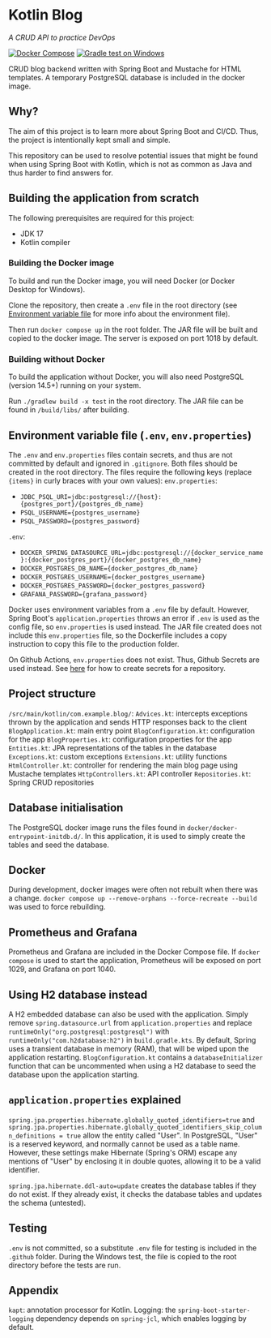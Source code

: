 # Kotlin Blog
_A CRUD API to practice DevOps_

[![Docker Compose](https://github.com/zxisatree/kotlin-blog/actions/workflows/docker.yml/badge.svg)](https://github.com/zxisatree/kotlin-blog/actions/workflows/docker.yml)
[![Gradle test on Windows](https://github.com/zxisatree/kotlin-blog/actions/workflows/windows-test.yml/badge.svg)](https://github.com/zxisatree/kotlin-blog/actions/workflows/windows-test.yml)

CRUD blog backend written with Spring Boot and Mustache for HTML templates. A temporary PostgreSQL database is included in the docker image.

## Why?
The aim of this project is to learn more about Spring Boot and CI/CD. Thus, the project is intentionally kept small and simple.

This repository can be used to resolve potential issues that might be found when using Spring Boot with Kotlin, which is not as common as Java and thus harder to find answers for.

## Building the application from scratch
The following prerequisites are required for this project:
* JDK 17
* Kotlin compiler

### Building the Docker image
To build and run the Docker image, you will need Docker (or Docker Desktop for Windows).

Clone the repository, then create a `.env` file in the root directory (see [Environment variable file](#Environment-variable-file) for more info about the environment file).

Then run `docker compose up` in the root folder. The JAR file will be built and copied to the docker image. The server is exposed on port 1018 by default.

### Building without Docker
To build the application without Docker, you will also need PostgreSQL (version 14.5+) running on your system.

Run `./gradlew build -x test` in the root directory. The JAR file can be found in `/build/libs/` after building.

## Environment variable file (`.env`, `env.properties`)
The `.env` and `env.properties` files contain secrets, and thus are not committed by default and ignored in `.gitignore`. Both files should be created in the root directory. The files require the following keys (replace `{items}` in curly braces with your own values):
`env.properties`:
* `JDBC_PSQL_URI=jdbc:postgresql://{host}:{postgres_port}/{postgres_db_name}`
* `PSQL_USERNAME={postgres_username}`
* `PSQL_PASSWORD={postgres_password}`

`.env`:
* `DOCKER_SPRING_DATASOURCE_URL=jdbc:postgresql://{docker_service_name}:{docker_postgres_port}/{docker_postgres_db_name}`
* `DOCKER_POSTGRES_DB_NAME={docker_postgres_db_name}`
* `DOCKER_POSTGRES_USERNAME={docker_postgres_username}`
* `DOCKER_POSTGRES_PASSWORD={docker_postgres_password}`
* `GRAFANA_PASSWORD={grafana_password}`

Docker uses environment variables from a `.env` file by default. However, Spring Boot's `application.properties` throws an error if `.env` is used as the config file, so `env.properties` is used instead. The JAR file created does not include this `env.properties` file, so the Dockerfile includes a copy instruction to copy this file to the production folder.

On Github Actions, `env.properties` does not exist. Thus, Github Secrets are used instead. See [here](https://docs.github.com/en/actions/security-guides/encrypted-secrets#creating-encrypted-secrets-for-a-repository) for how to create secrets for a repository.

## Project structure
`/src/main/kotlin/com.example.blog/`:
`Advices.kt`: intercepts exceptions thrown by the application and sends HTTP responses back to the client
`BlogApplication.kt`: main entry point
`BlogConfiguration.kt`: configuration for the app
`BlogProperties.kt`: configuration properties for the app
`Entities.kt`: JPA representations of the tables in the database
`Exceptions.kt`: custom exceptions
`Extensions.kt`: utility functions
`HtmlController.kt`: controller for rendering the main blog page using Mustache templates
`HttpControllers.kt`: API controller
`Repositories.kt`: Spring CRUD repositories

## Database initialisation
The PostgreSQL docker image runs the files found in `docker/docker-entrypoint-initdb.d/`. In this application, it is used to simply create the tables and seed the database.

## Docker
During development, docker images were often not rebuilt when there was a change. `docker compose up --remove-orphans --force-recreate --build` was used to force rebuilding.

## Prometheus and Grafana
Prometheus and Grafana are included in the Docker Compose file. If `docker compose` is used to start the application, Prometheus will be exposed on port 1029, and Grafana on port 1040.

## Using H2 database instead
A H2 embedded database can also be used with the application. Simply remove `spring.datasource.url` from `application.properties` and replace `runtimeOnly("org.postgresql:postgresql")` with `runtimeOnly("com.h2database:h2")` in `build.gradle.kts`. By default, Spring uses a transient database in memory (RAM), that will be wiped upon the application restarting. `BlogConfiguration.kt` contains a `databaseInitializer` function that can be uncommented when using a H2 database to seed the database upon the application starting.

## `application.properties` explained
`spring.jpa.properties.hibernate.globally_quoted_identifiers=true` and `spring.jpa.properties.hibernate.globally_quoted_identifiers_skip_column_definitions = true` allow the entity called "User". In PostgreSQL, "User" is a reserved keyword, and normally cannot be used as a table name. However, these settings make Hibernate (Spring's ORM) escape any mentions of "User" by enclosing it in double quotes, allowing it to be a valid identifier.

`spring.jpa.hibernate.ddl-auto=update` creates the database tables if they do not exist. If they already exist, it checks the database tables and updates the schema (untested).

## Testing
`.env` is not committed, so a substitute `.env` file for testing is included in the `.github` folder. During the Windows test, the file is copied to the root directory before the tests are run.

## Appendix
`kapt`: annotation processor for Kotlin.
Logging: the `spring-boot-starter-logging` dependency depends on `spring-jcl`, which enables logging by default.